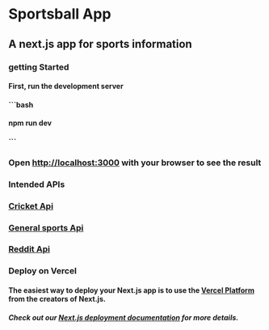 # Sportsball App

## A next.js app for sports information

### getting Started

#### First, run the development server

#### ```bash

#### npm run dev

#### ```

### Open [http://localhost:3000](http://localhost:3000) with your browser to see the result

### Intended APIs

### [Cricket Api](https://www.sportmonks.com/cricket-api/)

### [General sports Api](https://developers.decathlon.com/products/sports)

### [Reddit Api](https://www.reddit.com/dev/api)

### Deploy on Vercel

#### The easiest way to deploy your Next.js app is to use the [Vercel Platform](https://vercel.com/new?utm_medium=default-template&filter=next.js&utm_source=create-next-app&utm_campaign=create-next-app-readme) from the creators of Next.js.

##### Check out our [Next.js deployment documentation](https://nextjs.org/docs/deployment) for more details.
